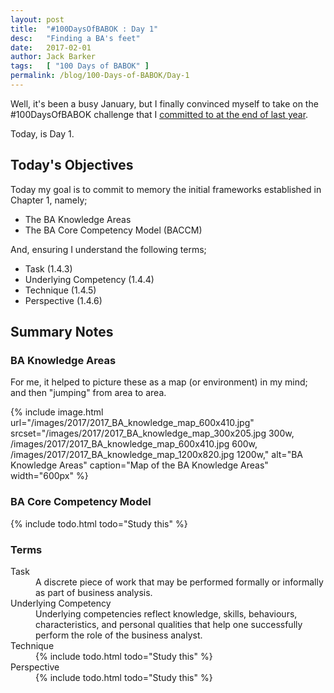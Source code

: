 ```yaml
---
layout: post
title:  "#100DaysOfBABOK : Day 1"
desc:   "Finding a BA's feet"
date:   2017-02-01
author: Jack Barker
tags:   [ "100 Days of BABOK" ]
permalink: /blog/100-Days-of-BABOK/Day-1
---
```


Well, it's been a busy January, but I finally convinced myself to take on the #100DaysOfBABOK challenge that I [committed to at the end of last year](/blog/100-Days-of-BABOK/).

Today, is Day 1.

## Today's Objectives

Today my goal is to commit to memory the initial frameworks established in Chapter 1, namely;

- The BA Knowledge Areas
- The BA Core Competency Model (BACCM)

And, ensuring I understand the following terms;

- Task (1.4.3)
- Underlying Competency (1.4.4)
- Technique (1.4.5)
- Perspective (1.4.6)

## Summary Notes

### BA Knowledge Areas
For me, it helped to picture these as a map (or environment) in my mind; and then "jumping" from area to area.

{% include image.html
    url="/images/2017/2017_BA_knowledge_map_600x410.jpg"
    srcset="/images/2017/2017_BA_knowledge_map_300x205.jpg 300w, /images/2017/2017_BA_knowledge_map_600x410.jpg 600w, /images/2017/2017_BA_knowledge_map_1200x820.jpg 1200w,"
    alt="BA Knowledge Areas"
    caption="Map of the BA Knowledge Areas"
    width="600px"
%}

### BA Core Competency Model

{% include todo.html todo="Study this" %}


### Terms
<dl>
  <dt>Task</dt>
  <dd>A discrete piece of work that may be performed formally or informally as part of business analysis.</dd>
  
  <dt>Underlying Competency</dt>
  <dd>Underlying competencies reflect knowledge, skills, behaviours, characteristics, and personal qualities that help one successfully perform the role of the business analyst.</dd>

  <dt>Technique</dt>
  <dd>{% include todo.html todo="Study this" %}</dd>

  <dt>Perspective</dt>
  <dd>{% include todo.html todo="Study this" %}</dd>

</dl>